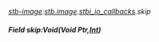 _[stb-image](../../modules/stb-image/stb-image-module.md):[stb.image](stb:stb-image.md).[stbi\_io\_callbacks](stb:stb-image-stbi_io_callbacks.md).skip_
##### Field skip:Void(Void Ptr,[Int](../../modules/wonkey/wonkey-types-int.md))
